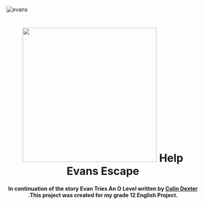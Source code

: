 ![evans](https://media.giphy.com/media/UoSdXhntUVYciLnUIn/giphy.gif)

<h1 align="center">
  <img width="350" src="https://media.giphy.com/media/UoSdXhntUVYciLnUIn/giphy.gif"/>
  Help Evans Escape
</h1>

<h4 align="center">
 In continuation of the story Evan Tries An O Level written by <a href="https://en.wikipedia.org/wiki/Colin_Dexter">Colin Dexter</a> .This project was created for my grade 12 English Project.</h4>

